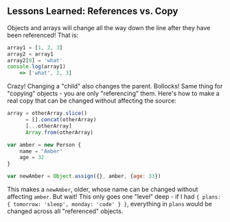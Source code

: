 ## Lessons Learned: References vs. Copy

Objects and arrays will change all the way down the line after they have been referenced! That is:
```javascript
array1 = [1, 2, 3]
array2 = array1
array2[0] = 'what'
console.log(array1)
    => ['what', 2, 3]
```
Crazy! Changing a "child" also changes the parent. Bollocks! Same thing for "copying" objects - you are only "referencing" them. Here's how to make a real copy that can be changed without affecting the source:

```javascript
array = otherArray.slice()
      = [].concat(otherArray)
      [...otherArray]
      Array.from(otherArray)

var amber = new Person {
    name = "Amber"
    age = 32
}

var newAmber = Object.assign({}, amber, {age: 33})
```
This makes a `newAmber`, older, whose name can be changed without affecting `amber`. But wait! This only goes one "level" deep - if I had `{ plans: { tomorrow: 'sleep', monday: 'code' } }`, everything in `plans` would be changed across all "referenced" objects.